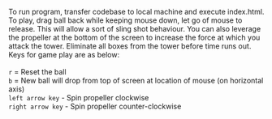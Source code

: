 To run program, transfer codebase to local machine and execute index.html.
<br>
To play, drag ball back while keeping mouse down, let go of mouse to release. This will allow a sort of sling shot behaviour. You can also leverage the propeller at the bottom of the screen to increase the force at which you attack the tower. Eliminate all boxes from the tower before time runs out. Keys for game play are as below:
<br><br>
`r` = Reset the ball
<br>
`b` = New ball will drop from top of screen at location of mouse (on horizontal axis) 
<br>
`left arrow key` - Spin propeller clockwise 
<br>
`right arrow key` - Spin propeller counter-clockwise


